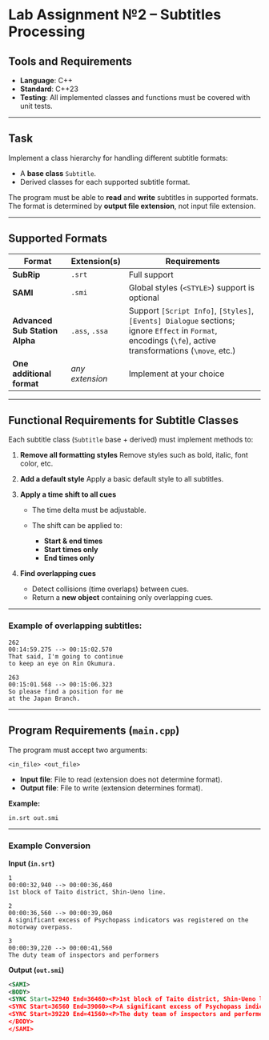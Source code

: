# Lab Assignment №2 – Subtitles Processing

## Tools and Requirements

* **Language**: C++
* **Standard**: C++23
* **Testing**: All implemented classes and functions must be covered with unit tests.

---

## Task

Implement a class hierarchy for handling different subtitle formats:

* A **base class** `Subtitle`.
* Derived classes for each supported subtitle format.

The program must be able to **read** and **write** subtitles in supported formats.
The format is determined by **output file extension**, not input file extension.

---

## Supported Formats

| Format                         | Extension(s)    | Requirements                                                                                                                                              |
| ------------------------------ | --------------- | --------------------------------------------------------------------------------------------------------------------------------------------------------- |
| **SubRip**                     | `.srt`          | Full support                                                                                                                                              |
| **SAMI**                       | `.smi`          | Global styles (`<STYLE>`) support is optional                                                                                                             |
| **Advanced Sub Station Alpha** | `.ass`, `.ssa`  | Support `[Script Info]`, `[Styles]`, `[Events] Dialogue` sections; ignore `Effect` in `Format`, encodings (`\fe`), active transformations (`\move`, etc.) |
| **One additional format**      | *any extension* | Implement at your choice                                                                                                                                  |

---

## Functional Requirements for Subtitle Classes

Each subtitle class (`Subtitle` base + derived) must implement methods to:

1. **Remove all formatting styles**
   Remove styles such as bold, italic, font color, etc.

2. **Add a default style**
   Apply a basic default style to all subtitles.

3. **Apply a time shift to all cues**

   * The time delta must be adjustable.
   * The shift can be applied to:

     * **Start & end times**
     * **Start times only**
     * **End times only**

4. **Find overlapping cues**

   * Detect collisions (time overlaps) between cues.
   * Return a **new object** containing only overlapping cues.

---

### Example of overlapping subtitles:

```
262
00:14:59.275 --> 00:15:02.570
That said, I'm going to continue
to keep an eye on Rin Okumura.

263
00:15:01.568 --> 00:15:06.323
So please find a position for me
at the Japan Branch.
```

---

## Program Requirements (`main.cpp`)

The program must accept two arguments:

```
<in_file> <out_file>
```

* **Input file**: File to read (extension does not determine format).
* **Output file**: File to write (extension determines format).

**Example:**

```bash
in.srt out.smi
```

---

### Example Conversion

**Input (`in.srt`)**

```
1
00:00:32,940 --> 00:00:36,460
1st block of Taito district, Shin-Ueno line.

2
00:00:36,560 --> 00:00:39,060
A significant excess of Psychopass indicators was registered on the motorway overpass.

3
00:00:39,220 --> 00:00:41,560
The duty team of inspectors and performers
```

**Output (`out.smi`)**

```xml
<SAMI>
<BODY>
<SYNC Start=32940 End=36460><P>1st block of Taito district, Shin-Ueno line.</P></SYNC>
<SYNC Start=36560 End=39060><P>A significant excess of Psychopass indicators was registered on the motorway overpass.</P></SYNC>
<SYNC Start=39220 End=41560><P>The duty team of inspectors and performers</P></SYNC>
</BODY>
</SAMI>
```
